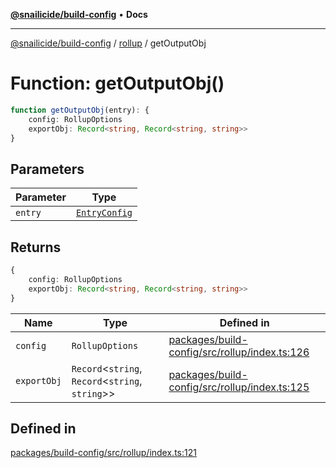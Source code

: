 [**@snailicide/build-config**](../../README.md) • **Docs**

---

[@snailicide/build-config](../../README.md) / [rollup](../README.md) / getOutputObj

# Function: getOutputObj()

```ts
function getOutputObj(entry): {
    config: RollupOptions
    exportObj: Record<string, Record<string, string>>
}
```

## Parameters

| Parameter | Type                                            |
| --------- | ----------------------------------------------- |
| `entry`   | [`EntryConfig`](../type-aliases/EntryConfig.md) |

## Returns

```ts
{
    config: RollupOptions
    exportObj: Record<string, Record<string, string>>
}
```

| Name | Type | Defined in |
| --- | --- | --- |
| `config` | `RollupOptions` | [packages/build-config/src/rollup/index.ts:126](https://github.com/gbtunney/snailicide-monorepo/blob/864f9979e97eb579a793bd06e883355f7bea5c52/packages/build-config/src/rollup/index.ts#L126) |
| `exportObj` | `Record`\<`string`, `Record`\<`string`, `string`\>\> | [packages/build-config/src/rollup/index.ts:125](https://github.com/gbtunney/snailicide-monorepo/blob/864f9979e97eb579a793bd06e883355f7bea5c52/packages/build-config/src/rollup/index.ts#L125) |

## Defined in

[packages/build-config/src/rollup/index.ts:121](https://github.com/gbtunney/snailicide-monorepo/blob/864f9979e97eb579a793bd06e883355f7bea5c52/packages/build-config/src/rollup/index.ts#L121)

